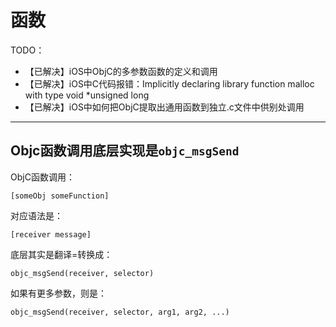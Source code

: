 # 函数

TODO：

* 【已解决】iOS中ObjC的多参数函数的定义和调用
* 【已解决】iOS中C代码报错：Implicitly declaring library function malloc with type void *unsigned long
* 【已解决】iOS中如何把ObjC提取出通用函数到独立.c文件中供别处调用

---

## Objc函数调用底层实现是`objc_msgSend`

ObjC函数调用：

```objc
[someObj someFunction]
```

对应语法是：

```objc
[receiver message]
```

底层其实是翻译=转换成：

```objc
objc_msgSend(receiver, selector)
```

如果有更多参数，则是：

```objc
objc_msgSend(receiver, selector, arg1, arg2, ...)
```
